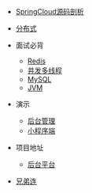 
* [SpringCloud源码剖析](http://passjava.cn/#/13.SpringCloud架构剖析/01.Eureka注册中心/03.Eureka源码之启动过程)

* [分布式](http://passjava.cn/#/92.分布式/01.分布式基础概念)

* 面试必背 
  * [Redis](http://passjava.cn/#/88.Interview/01.Redis/Redis1)
  * [并发多线程](http://passjava.cn/#/88.Interview/02.Thread/Thread1)
  * [MySQL](http://passjava.cn/#/88.Interview/03.Database/MySQL1)
  * [JVM](http://passjava.cn/#/88.Interview/04.JVM/JVM1)

* 演示
  * [后台管理](https://github.com/Jackson0714/PassJava-Portal)
  * [小程序端](https://www.cnblogs.com/jackson0714/p/passJava2.html)

* 项目地址
  * [后台平台](https://github.com/Jackson0714/PassJava-Platform)
  
* [兄弟连](http://passjava.cn/#/112.双赢/01.友链)
  